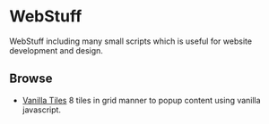 # WebStuff

WebStuff including many small scripts which is useful for website development and design.

## Browse

- [Vanilla Tiles](/vanilla-tiles) 8 tiles in grid manner to popup content using vanilla javascript.
